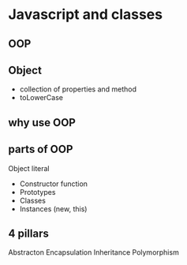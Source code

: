 # Javascript and classes

## OOP

## Object
- collection of properties and method
- toLowerCase

## why use OOP

## parts of OOP
Object literal

- Constructor function
- Prototypes
- Classes
- Instances (new, this)

## 4 pillars
Abstracton
Encapsulation
Inheritance
Polymorphism